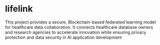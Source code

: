 # lifelink
This project provides a secure, Blockchain-based federated learning model for healthcare data collaboration. It connects healthcare database owners and research agencies to accelerate innovation while ensuring privacy protection and data security in AI application development
